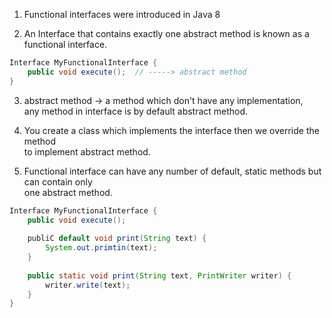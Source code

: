 
1. Functional interfaces were introduced in Java 8  

2. An Interface that contains exactly one abstract method is known as a functional interface. 

```java
Interface MyFunctionalInterface {        
	public void execute();  // -----> abstract method   
}     
```

3. abstract method -> a method which don't have any implementation,  
   any method in interface is by default abstract method.

4. You create a class which implements the interface then we override the method  
   to implement abstract method.

5. Functional interface can have any number of default, static methods but can contain only  
   one abstract method.   
   
```java
Interface MyFunctionalInterface {        
	public void execute();        
	
	publiC default void print(String text) {            
		System.out.primtin(text);        
	}  
	
	public static void print(String text, PrintWriter writer) {       
		writer.write(text);        
	}  
}
```